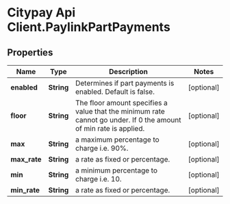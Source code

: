# Citypay Api Client.PaylinkPartPayments

## Properties

Name | Type | Description | Notes
------------ | ------------- | ------------- | -------------
**enabled** | **String** | Determines if part payments is enabled. Default is false. | [optional] 
**floor** | **String** | The floor amount specifies a value that the minimum rate cannot go under. If 0 the amount of min rate is applied. | [optional] 
**max** | **String** | a maximum percentage to charge i.e. 90%. | [optional] 
**max_rate** | **String** | a rate as fixed or percentage. | [optional] 
**min** | **String** | a minimum percentage to charge i.e. 10. | [optional] 
**min_rate** | **String** | a rate as fixed or percentage. | [optional] 


